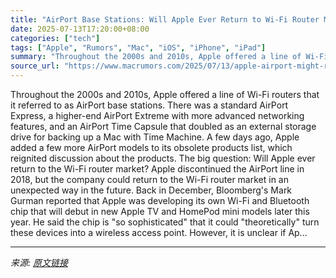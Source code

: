 ```yaml
---
title: "AirPort Base Stations: Will Apple Ever Return to Wi-Fi Router Market?"
date: 2025-07-13T17:20:00+08:00
categories: ["tech"]
tags: ["Apple", "Rumors", "Mac", "iOS", "iPhone", "iPad"]
summary: "Throughout the 2000s and 2010s, Apple offered a line of Wi-Fi routers that it referred to as AirPort base stations. There was a standard AirPort Express, a higher-end AirPort Extreme with more advance"
source_url: "https://www.macrumors.com/2025/07/13/apple-airport-might-return-in-unexpected-way/"
---
```


Throughout the 2000s and 2010s, Apple offered a line of Wi-Fi routers that it referred to as AirPort base stations. There was a standard AirPort Express, a higher-end AirPort Extreme with more advanced networking features, and an AirPort Time Capsule that doubled as an external storage drive for backing up a Mac with Time Machine. A few days ago, Apple added a few more AirPort models to its obsolete products list, which reignited discussion about the products. The big question: Will Apple ever return to the Wi-Fi router market? Apple discontinued the AirPort line in 2018, but the company could return to the Wi-Fi router market in an unexpected way in the future. Back in December, Bloomberg's Mark Gurman reported that Apple was developing its own Wi-Fi and Bluetooth chip that will debut in new Apple TV and HomePod mini models later this year. He said the chip is "so sophisticated" that it could "theoretically" turn these devices into a wireless access point. However, it is unclear if Ap...

---

*来源: [原文链接](https://www.macrumors.com/2025/07/13/apple-airport-might-return-in-unexpected-way/)*

